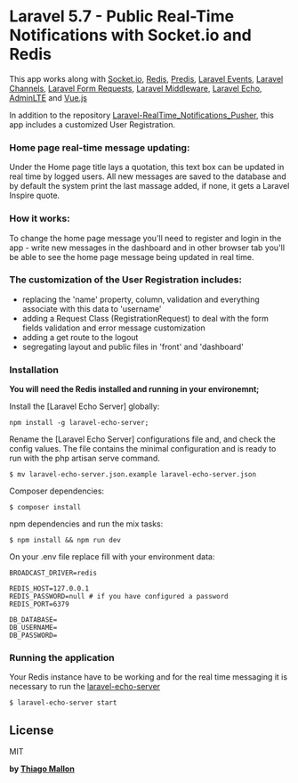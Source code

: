 # Laravel 5.7 - Public Real-Time Notifications with Socket.io and Redis 

This app works along with [Socket.io], [Redis], [Predis], [Laravel Events], [Laravel Channels], [Laravel Form Requests], [Laravel Middleware], [Laravel Echo], [AdminLTE] and [Vue.js]

In addition to the repository [Laravel-RealTime_Notifications_Pusher], this app includes a customized User Registration. 

### Home page real-time message updating:

Under the Home page title lays a quotation, this text box can be updated in real time by logged users. All new messages are saved to the database and by default the system print the last massage added, if none, it gets a Laravel Inspire quote.

### How it works:

To change the home page message you'll need to register and login in the app - write new messages in the dashboard and in other browser tab you'll be able to see the home page message being updated in real time. 

### The customization of the User Registration includes:

- replacing the 'name' property, column, validation and everything associate with this data to 'username'
- adding a Request Class (RegistrationRequest) to deal with the form fields validation and error message customization
- adding a get route to the logout
- segregating layout and public files in 'front' and 'dashboard'

### Installation

**You will need the Redis installed and running in your environemnt;**

Install the [Laravel Echo Server] globally:
```
npm install -g laravel-echo-server;

```
Rename the [Laravel Echo Server] configurations file and, and check the config values.
The file contains the minimal configuration and is ready to run with the php artisan serve
command.

```
$ mv laravel-echo-server.json.example laravel-echo-server.json 
```

Composer dependencies:
```
$ composer install
```

npm dependencies and run the mix tasks:
```
$ npm install && npm run dev
```

On your .env file replace fill with your environment data:
```
BROADCAST_DRIVER=redis

REDIS_HOST=127.0.0.1
REDIS_PASSWORD=null # if you have configured a password 
REDIS_PORT=6379

DB_DATABASE=
DB_USERNAME=
DB_PASSWORD=
```
### Running the application

Your Redis instance have to be working and for the real time messaging it is necessary 
to run the [laravel-echo-server]

```
$ laravel-echo-server start
```

License
----

MIT

**by [Thiago Mallon]**

 [Socket.io]: <https://socket.io/>
 [AdminLTE]: <https://adminlte.io/>
 [Vue.js]: <https://vuejs.org/>
 [Redis]: <https://redis.io/>
 [Predis]: <https://github.com/nrk/predis>
 [Laravel Events]: <https://laravel.com/docs/5.7/events>
 [Laravel Channels]: <https://laravel.com/docs/5.7/broadcasting#defining-channel-classes>
 [Laravel Form Requests]: <https://laravel.com/docs/5.7/validation#creating-form-requests>
 [Laravel Middleware]: <https://laravel.com/docs/5.7/middleware>
 [Laravel Echo]: <https://laravel.com/docs/5.7/broadcasting#installing-laravel-echo>
 [laravel-echo]: <https://www.npmjs.com/package/laravel-echo>
 [laravel-echo-server]: <https://www.npmjs.com/package/laravel-echo-server>
 [Thiago Mallon]: <https://www.linkedin.com/in/thiago-mallon/>
 [Laravel-RealTime_Notifications_Pusher]: <https://github.com/jamesmallon/Laravel-RealTime_Notifications_Pusher>
